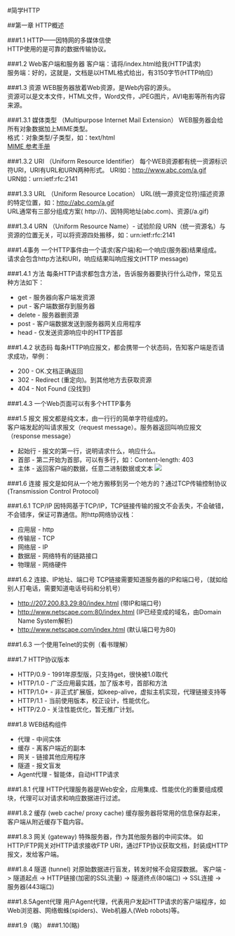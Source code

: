 #简学HTTP

##第一章 HTTP概述

###1.1 HTTP——因特网的多媒体信使        
HTTP使用的是可靠的数据传输协议。        

###1.2 Web客户端和服务器
客户端：请将/index.html给我(HTTP请求)           
服务端：好的，这就是，文档是以HTML格式给出，有3150字节(HTTP响应)    

###1.3 资源
WEB服务器放着Web资源，是Web内容的源头。   
资源可以是文本文件，HTML文件，Word文件，JPEG图片，AVI电影等所有内容来源。     

###1.3.1 媒体类型 （Multipurpose Internet Mail Extension）
WEB服务器会给所有对象数据加上MIME类型。   
格式：对象类型/子类型，如：text/html     
[MIME 参考手册](http://www.w3school.com.cn/media/media_mimeref.asp)

###1.3.2 URI （Uniform Resource Identifier） 
每个WEB资源都有统一资源标识符URI，URI有URL和URN两种形式。
URI如：http://www.abc.com/a.gif     
URN如：urn:ietf:rfc:2141 

###1.3.3 URL （Uniform Resource Location）
URL(统一源资定位符)描述资源的特定位置，如：http://abc.com/a.gif    
URL通常有三部分组成方案( http://)、因特网地址(abc.com)、资源(/a.gif)      
      
###1.3.4 URN （Uniform Resource Name）- 试验阶段
URN（统一资源名）与资源的位置无关，可以将资源四处搬移，如：urn:ietf:rfc:2141

###1.4事务
一个HTTP事件由一个请求(客户端)和一个响应(服务器)结果组成。    
请求会包含http方法和URI，响应结果叫响应报文(HTTP message)

###1.4.1 方法
每条HTTP请求都包含方法，告诉服务器要执行什么动作，常见五种方法如下：  
* get           - 服务器向客户端发资源
* put           - 客户端数据存到服务器
* delete        - 服务器删资源
* post          - 客户端数据发送到服务器网关应用程序
* head          - 仅发送资源响应中的HTTP首部

###1.4.2 状态码
每条HTTP响应报文，都会携带一个状态码，告知客户端是否请求成功，举例：    
* 200 - OK.文档正确返回
* 302 - Redirect (重定向)。到其他地方去获取资源
* 404 - Not Found (没找到)

###1.4.3 一个Web页面可以有多个HTTP事务

###1.5 报文
报文都是纯文本，由一行行的简单字符组成的。   
客户端发起的叫请求报文（request message）。服务器返回叫响应报文（response message）   
* 起始行 - 报文的第一行，说明请求什么，响应什么。
* 首部   - 第二开始为首部，可以有多行，如：Content-length: 403
* 主体   - 返回客户端的数据，任意二进制数据或文本
![](http://a-402482-80-71883202.www-seoicq-com.anquanbao.cn/uploads/allimg/121206/get-http.png)


###1.6 连接
报文是如何从一个地方搬移到另一个地方的？通过TCP传输控制协议(Transmission Control Protocol)

###1.6.1 TCP/IP
因特网基于TCP/IP，TCP链接传输的报文不会丢失，不会破错，不会错序，保证可靠通信。附http网络协议栈：
* 应用层 - http
* 传输层 - TCP
* 网络层 - IP
* 数据层 - 网络特有的链路接口
* 物理层 - 网络硬件

###1.6.2 连接、IP地址、端口号
TCP链接需要知道服务器的IP和端口号，（就如给别人打电话，需要知道电话号码和分机号）
* http://207.200.83.29:80/index.html (带IP和端口号)
* http://www.netscape.com:80/index.html (IP已经变成的域名，由Domain Name System解析)
* http://www.netscape.com/index.html (默认端口号为80)

###1.6.3 一个使用Telnet的实例（看书理解）

###1.7 HTTP协议版本
* HTTP/0.9   - 1991年原型版，只支持get，很快被1.0取代
* HTTP/1.0   - 广泛应用最实践，加了版本号，首部和方法
* HTTP/1.0+  - 非正式扩展版，如keep-alive，虚拟主机实现，代理链接支持等
* HTTP/1.1   - 当前使用版本，校正设计，性能优化。
* HTTP/2.0   - 关注性能优化，暂无推广计划。

###1.8 WEB结构组件
* 代理      - 中间实体
* 缓存      - 离客户端近的副本
* 网关      - 链接其他应用程序
* 隧道      - 报文盲发
* Agent代理 - 智能体，自动HTTP请求

###1.8.1 代理
HTTP代理服务器是Web安全，应用集成、性能优化的重要组成模块，代理可以对请求和响应数据进行过滤。

###1.8.2 缓存 (web cache/ proxy cache)
缓存服务器将常用的信息保存起来，客户端从附近缓存下载内容。

###1.8.3 网关 (gateway)
特殊服务器，作为其他服务器的中间实体。
如HTTP/FTP网关对HTTP请求接收FTP URI，通过FTP协议获取文档，封装成HTTP报文，发给客户端。

###1.8.4 隧道 (tunnel)
对原始数据进行盲发，转发时候不会窥探数据。
客户端 -> 隧道起点 -> HTTP链接(加密的SSL流量) -> 隧道终点(80端口) -> SSL连接 -> 服务器(443端口)

###1.8.5Agent代理
用户Agent代理，代表用户发起HTTP请求的客户端程序，如Web浏览器、网络蜘蛛(spiders)、Web机器人(Web robots)等。

###1.9（略）
###1.10(略)